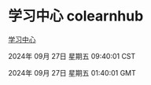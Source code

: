 # 学习中心 colearnhub
[学习中心](http://219.139.198.207:56308/colearnhub/)

2024年 09月 27日 星期五 09:40:01 CST

2024年 09月 27日 星期五 01:40:01 GMT
